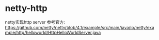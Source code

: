 # netty-http
netty实现http server
参考官方: https://github.com/netty/netty/blob/4.1/example/src/main/java/io/netty/example/http/helloworld/HttpHelloWorldServer.java
